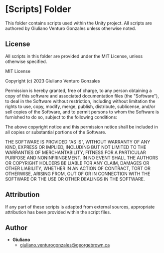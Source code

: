 # [Scripts] Folder

This folder contains scripts used within the Unity project. All scripts are authored by Giuliano Venturo Gonzales unless otherwise noted.

## License

All scripts in this folder are provided under the MIT License, unless otherwise specified.

MIT License

Copyright (c) 2023 Giuliano Venturo Gonzales

Permission is hereby granted, free of charge, to any person obtaining
a copy of this software and associated documentation files (the
"Software"), to deal in the Software without restriction, including
without limitation the rights to use, copy, modify, merge, publish,
distribute, sublicense, and/or sell copies of the Software, and to
permit persons to whom the Software is furnished to do so, subject to
the following conditions:

The above copyright notice and this permission notice shall be
included in all copies or substantial portions of the Software.

THE SOFTWARE IS PROVIDED "AS IS", WITHOUT WARRANTY OF ANY KIND,
EXPRESS OR IMPLIED, INCLUDING BUT NOT LIMITED TO THE WARRANTIES OF
MERCHANTABILITY, FITNESS FOR A PARTICULAR PURPOSE AND
NONINFRINGEMENT. IN NO EVENT SHALL THE AUTHORS OR COPYRIGHT HOLDERS BE
LIABLE FOR ANY CLAIM, DAMAGES OR OTHER LIABILITY, WHETHER IN AN ACTION
OF CONTRACT, TORT OR OTHERWISE, ARISING FROM, OUT OF OR IN CONNECTION
WITH THE SOFTWARE OR THE USE OR OTHER DEALINGS IN THE SOFTWARE.

## Attribution

If any part of these scripts is adapted from external sources, appropriate attribution has been provided within the script files.

## Author

- **Giuliano**
  - giuliano.venturogonzales@georgebrown.ca
